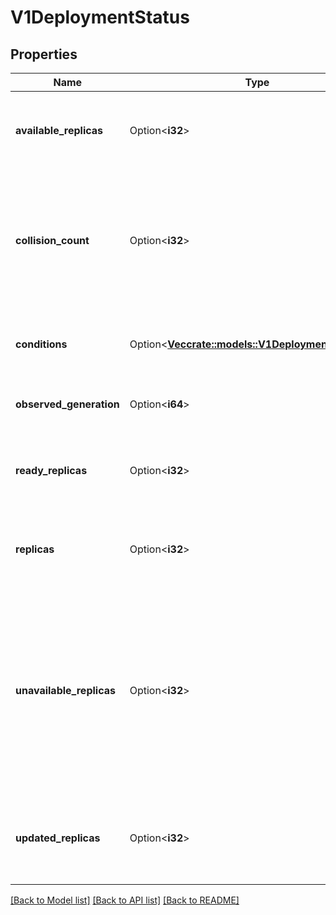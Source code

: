 # V1DeploymentStatus

## Properties

Name | Type | Description | Notes
------------ | ------------- | ------------- | -------------
**available_replicas** | Option<**i32**> | Total number of available pods (ready for at least minReadySeconds) targeted by this deployment. | [optional]
**collision_count** | Option<**i32**> | Count of hash collisions for the Deployment. The Deployment controller uses this field as a collision avoidance mechanism when it needs to create the name for the newest ReplicaSet. | [optional]
**conditions** | Option<[**Vec<crate::models::V1DeploymentCondition>**](v1.DeploymentCondition.md)> | Represents the latest available observations of a deployment's current state. | [optional]
**observed_generation** | Option<**i64**> | The generation observed by the deployment controller. | [optional]
**ready_replicas** | Option<**i32**> | readyReplicas is the number of pods targeted by this Deployment with a Ready Condition. | [optional]
**replicas** | Option<**i32**> | Total number of non-terminated pods targeted by this deployment (their labels match the selector). | [optional]
**unavailable_replicas** | Option<**i32**> | Total number of unavailable pods targeted by this deployment. This is the total number of pods that are still required for the deployment to have 100% available capacity. They may either be pods that are running but not yet available or pods that still have not been created. | [optional]
**updated_replicas** | Option<**i32**> | Total number of non-terminated pods targeted by this deployment that have the desired template spec. | [optional]

[[Back to Model list]](../README.md#documentation-for-models) [[Back to API list]](../README.md#documentation-for-api-endpoints) [[Back to README]](../README.md)


